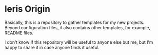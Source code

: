 # Ieris Origin
Basically, this is a repository to gather templates for my new projects.
Beyond configuration files, it also contains other templates, for 
example, README files.

I don't know if this repository will be useful to anyone else but me, but 
I'm happy to share it in case anyone finds it useful.
